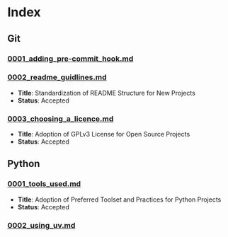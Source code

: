 # Index
## Git
### [0001_adding_pre-commit_hook.md](git/0001_adding_pre-commit_hook.md)
### [0002_readme_guidlines.md](git/0002_readme_guidlines.md)
* **Title**: Standardization of README Structure for New Projects
* **Status**: Accepted
### [0003_choosing_a_licence.md](git/0003_choosing_a_licence.md)
* **Title**: Adoption of GPLv3 License for Open Source Projects
* **Status**: Accepted
## Python
### [0001_tools_used.md](python/0001_tools_used.md)
* **Title**: Adoption of Preferred Toolset and Practices for Python Projects
* **Status**: Accepted
### [0002_using_uv.md](python/0002_using_uv.md)
